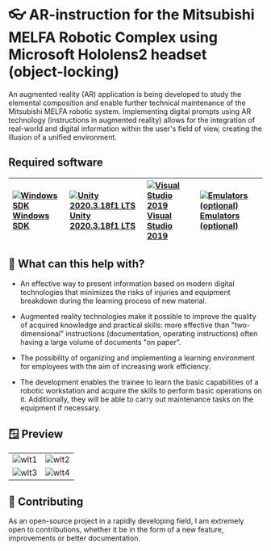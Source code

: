 # 👓 AR-instruction for the Mitsubishi MELFA Robotic Complex using Microsoft Hololens2 headset (object-locking)

An augmented reality (AR) application is being developed to study the elemental composition and enable further technical maintenance of the Mitsubishi MELFA robotic system. Implementing digital prompts using AR technology (instructions in augmented reality) allows for the integration of real-world and digital information within the user's field of view, creating the illusion of a unified environment.

## Required software
| [![Windows SDK](https://docs.microsoft.com/windows/mixed-reality/mrtk-unity/features/images/MRTK170802_Short_17.png)](https://developer.microsoft.com/windows/downloads/windows-10-sdk) [Windows SDK](https://developer.microsoft.com/windows/downloads/windows-10-sdk)| [![Unity 2020.3.18f1 LTS](https://docs.microsoft.com/windows/mixed-reality/mrtk-unity/features/images/MRTK170802_Short_18.png)](https://unity3d.com/get-unity/download/archive) [Unity 2020.3.18f1 LTS](https://unity3d.com/get-unity/download/archive)| [![Visual Studio 2019](https://docs.microsoft.com/windows/mixed-reality/mrtk-unity/features/images/MRTK170802_Short_19.png)](http://dev.windows.com/downloads) [Visual Studio 2019](http://dev.windows.com/downloads)| [![Emulators (optional)](https://docs.microsoft.com/windows/mixed-reality/mrtk-unity/features/images/MRTK170802_Short_20.png)](https://docs.microsoft.com/windows/mixed-reality/using-the-hololens-emulator) [Emulators (optional)](https://docs.microsoft.com/windows/mixed-reality/using-the-hololens-emulator)|
| :--- | :--- | :--- | :--- |

## 🤖 What can this help with?

* An effective way to present information based on modern digital technologies that minimizes the risks of injuries and equipment breakdown during the learning process of new material.

* Augmented reality technologies make it possible to improve the quality of acquired knowledge and practical skills: more effective than "two-dimensional" instructions (documentation, operating instructions) often having a large volume of documents "on paper".

* The possibility of organizing and implementing a learning environment for employees with the aim of increasing work efficiency.

* The development enables the trainee to learn the basic capabilities of a robotic workstation and acquire the skills to perform basic operations on it. Additionally, they will be able to carry out maintenance tasks on the equipment if necessary.

## 🪟 Preview

|  |  |
|---------|---------|
| ![wlt1](https://github.com/Ranes027/Hololens2_Mitsubishi-WLT/assets/95719172/adfd6020-c7cd-47c0-805a-d45aad01ec1f)| ![wlt2](https://github.com/Ranes027/Hololens2_Mitsubishi-WLT/assets/95719172/90fa8f5c-1ddd-4344-aa0a-4feb1440dfe8)|
| ![wlt3](https://github.com/Ranes027/Hololens2_Mitsubishi-WLT/assets/95719172/c95cfa0c-a75b-477f-8b9d-f81157c21b17)|![wlt4](https://github.com/Ranes027/Hololens2_Mitsubishi-WLT/assets/95719172/76c38110-2186-4c45-89a8-9ba13409d1c8)|

## 💁 Contributing

As an open-source project in a rapidly developing field, I am extremely open to contributions, whether it be in the form of a new feature, improvements or better documentation.
